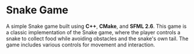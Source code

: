 # Snake Game
A simple Snake game built using **C++**, **CMake**, and **SFML 2.6**. This game is a classic implementation of the Snake game, where the player controls a snake to collect food while avoiding obstacles and the snake's own tail. The game includes various controls for movement and interaction.
